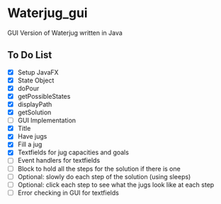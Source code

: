 # Waterjug_gui
GUI Version of Waterjug written in Java

## To Do List
- [x] Setup JavaFX
- [x] State Object
- [x] doPour
- [x] getPossibleStates
- [x] displayPath
- [x] getSolution
- [ ] GUI Implementation
- [x] Title
- [x] Have jugs
- [x] Fill a jug
- [x] Textfields for jug capacities and goals
- [ ] Event handlers for textfields
- [ ] Block to hold all the steps for the solution if there is one
- [ ] Optional: slowly do each step of the solution (using sleeps)
- [ ] Optional: click each step to see what the jugs look like at each step
- [ ] Error checking in GUI for textfields
